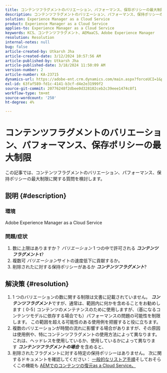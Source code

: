 ```yaml
---
title: コンテンツフラグメントのバリエーション、パフォーマンス、保存ポリシーの最大制限
description: コンテンツフラグメントのバリエーション、パフォーマンス、保持ポリシーの最大制限に関する質問を確認します。
solution: Experience Manager as a Cloud Service
product: Experience Manager as a Cloud Service
applies-to: Experience Manager as a Cloud Service
keywords: KCS、コンテンツフラグメント、AEMaaCS、Adobe Experience Manager
resolution: Resolution
internal-notes: null
bug: false
article-created-by: Utkarsh Jha
article-created-date: 3/12/2024 10:57:56 AM
article-published-by: Utkarsh Jha
article-published-date: 3/18/2024 11:50:09 AM
version-number: 2
article-number: KA-23715
dynamics-url: https://adobe-ent.crm.dynamics.com/main.aspx?forceUCI=1&pagetype=entityrecord&etn=knowledgearticle&id=fcf6705a-5fe0-ee11-904d-6045bd0063aa
exl-id: 63faf589-fd1c-4141-b3cf-d4e2e31999f2
source-git-commit: 20776248f2dbee0d328102ceb2c39eee1474c8f1
workflow-type: tm+mt
source-wordcount: '250'
ht-degree: 4%

---
```


# コンテンツフラグメントのバリエーション、パフォーマンス、保存ポリシーの最大制限


この記事では、コンテンツフラグメントのバリエーション、パフォーマンス、保持ポリシーの最大制限に関する質問を検討します。

## 説明 {#description}


### 環境

Adobe Experience Manager as a Cloud Service

### 問題/症状

1. 数に上限はありますか？ *バリエーション* 1 つの中で許可される <b>*コンテンツフラグメント* t</b>?
2. 複数可 *バリエーション*&#x200B;サイトの速度低下に貢献するか。
3. 削除されたに対する保持ポリシーがあるか <b>*コンテンツフラグメント</b>*?



## 解決策 {#resolution}


1. 1 つのバリエーションの数に関する制限は文書に記載されていません。 <b>*コンテンツフラグメント</b>*&#x200B;ですが、通常は、範囲内に何かを含めることをお勧めします `[` 0-5`]`  コンテンツのメンテナンスのために使用しますが、（基になるコンテンツモデルに依存する場合でも）パフォーマンスの問題の可能性を制限します。 この範囲を超える可能性のある使用例を把握すると役に立ちます。
2. 複数のバリエーションが時間の流れに影響する場合がありますが、その原因は使用例や、特にコンテンツフラグメントの使用方法によって異なります。 これは、ヘッドレスを使用しているか、使用しているかによって異なります <b>*コンテンツフラグメントの場合</b>* を含めると、
3. 削除されたフラグメントに対する特定の保持ポリシーはありません。 次に関するドキュメントを確認してください： [一般的なリストア手順](https://experienceleague.adobe.com/docs/experience-cloud-kcs/kbarticles/KA-23505.html?lang=en)そしておそらくこの機能も [AEMでのコンテンツの復元as a Cloud Service。](https://experienceleague.adobe.com/docs/experience-manager-cloud-service/content/operations/restore.html?lang=ja)
